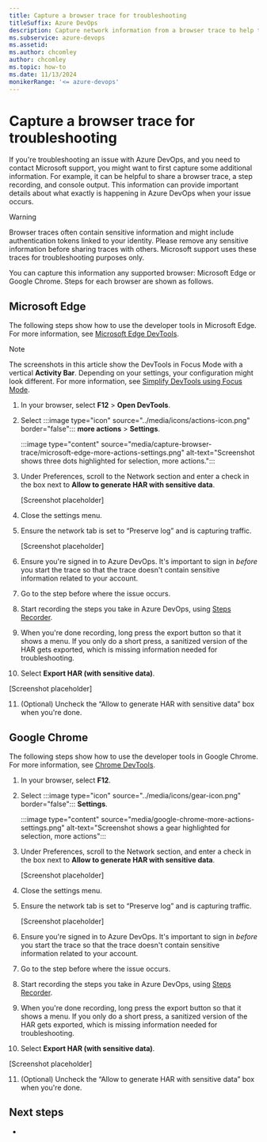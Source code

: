 ```yaml
---
title: Capture a browser trace for troubleshooting
titleSuffix: Azure DevOps
description: Capture network information from a browser trace to help troubleshoot issues with Azure DevOps.
ms.subservice: azure-devops
ms.assetid: 
ms.author: chcomley
author: chcomley
ms.topic: how-to
ms.date: 11/13/2024
monikerRange: '<= azure-devops'
---
```


# Capture a browser trace for troubleshooting

If you're troubleshooting an issue with Azure DevOps, and you need to contact Microsoft support, you might want to first capture some additional information. For example, it can be helpful to share a browser trace, a step recording, and console output. This information can provide important details about what exactly is happening in Azure DevOps when your issue occurs.

> [!WARNING]
> Browser traces often contain sensitive information and might include authentication tokens linked to your identity. Please remove any sensitive information before sharing traces with others. Microsoft support uses these traces for troubleshooting purposes only.

You can capture this information any supported browser: Microsoft Edge or Google Chrome. Steps for each browser are shown as follows.

## Microsoft Edge

The following steps show how to use the developer tools in Microsoft Edge. For more information, see [Microsoft Edge DevTools](/microsoft-edge/devtools-guide-chromium).

> [!NOTE]
> The screenshots in this article show the DevTools in Focus Mode with a vertical **Activity Bar**. Depending on your settings, your configuration might look different. For more information, see [Simplify DevTools using Focus Mode](/microsoft-edge/devtools-guide-chromium/experimental-features/focus-mode).

1. In your browser, select **F12** > **Open DevTools**.
2. Select :::image type="icon" source="../media/icons/actions-icon.png" border="false"::: **more actions** > **Settings**.

   :::image type="content" source="media/capture-browser-trace/microsoft-edge-more-actions-settings.png" alt-text="Screenshot shows three dots highlighted for selection, more actions.":::

3. Under Preferences, scroll to the Network section and enter a check in the box next to **Allow to generate HAR with sensitive data**.

   [Screenshot placeholder]

4. Close the settings menu.
5. Ensure the network tab is set to “Preserve log” and is capturing traffic.

   [Screenshot placeholder]

6. Ensure you're signed in to Azure DevOps. It's important to sign in _before_ you start the trace so that the trace doesn't contain sensitive information related to your account.
7. Go to the step before where the issue occurs.
8. Start recording the steps you take in Azure DevOps, using [Steps Recorder](https://support.microsoft.com/windows/record-steps-to-reproduce-a-problem-46582a9b-620f-2e36-00c9-04e25d784e47).
9. When you're done recording, long press the export button so that it shows a menu. If you only do a short press, a sanitized version of the HAR gets exported, which is missing information needed for troubleshooting.
10. Select **Export HAR (with sensitive data)**.	 

   [Screenshot placeholder]

11. (Optional) Uncheck the “Allow to generate HAR with sensitive data” box when you're done.

## Google Chrome

The following steps show how to use the developer tools in Google Chrome. For more information, see [Chrome DevTools](https://developers.google.com/web/tools/chrome-devtools).


1. In your browser, select **F12**.
2. Select :::image type="icon" source="../media/icons/gear-icon.png" border="false"::: **Settings**.

   :::image type="content" source="media/google-chrome-more-actions-settings.png" alt-text="Screenshot shows a gear highlighted for selection, more actions":::

3. Under Preferences, scroll to the Network section, and enter a check in the box next to **Allow to generate HAR with sensitive data**.

   [Screenshot placeholder]

4. Close the settings menu.
5. Ensure the network tab is set to “Preserve log” and is capturing traffic.

   [Screenshot placeholder]

6. Ensure you're signed in to Azure DevOps. It's important to sign in _before_ you start the trace so that the trace doesn't contain sensitive information related to your account.
7. Go to the step before where the issue occurs.
8. Start recording the steps you take in Azure DevOps, using [Steps Recorder](https://support.microsoft.com/windows/record-steps-to-reproduce-a-problem-46582a9b-620f-2e36-00c9-04e25d784e47).
9. When you're done recording, long press the export button so that it shows a menu. If you only do a short press, a sanitized version of the HAR gets exported, which is missing information needed for troubleshooting.
10. Select **Export HAR (with sensitive data)**.	 

   [Screenshot placeholder]

11. (Optional) Uncheck the “Allow to generate HAR with sensitive data” box when you're done.

## Next steps

-

